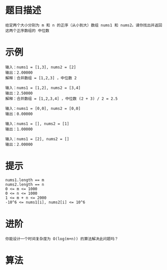 # 题目描述
	给定两个大小分别为 m 和 n 的正序（从小到大）数组 nums1 和 nums2。请你找出并返回这两个正序数组的 中位数

# 示例
	输入：nums1 = [1,3], nums2 = [2]
	输出：2.00000
	解释：合并数组 = [1,2,3] ，中位数 2

	输入：nums1 = [1,2], nums2 = [3,4]
	输出：2.50000
	解释：合并数组 = [1,2,3,4] ，中位数 (2 + 3) / 2 = 2.5

	输入：nums1 = [0,0], nums2 = [0,0]
	输出：0.00000

	输入：nums1 = [], nums2 = [1]
	输出：1.00000

	输入：nums1 = [2], nums2 = []
	输出：2.00000

# 提示
	nums1.length == m
	nums2.length == n
	0 <= m <= 1000
	0 <= n <= 1000
	1 <= m + n <= 2000
	-10^6 <= nums1[i], nums2[i] <= 10^6

# 进阶
	你能设计一个时间复杂度为 O(log(m+n)) 的算法解决此问题吗？

# 算法

